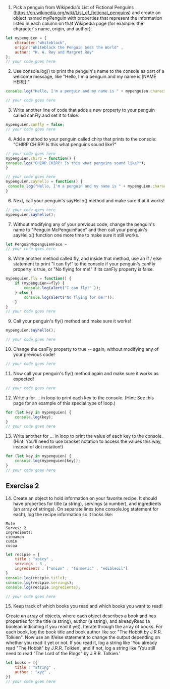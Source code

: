 1. Pick a penguin from Wikipedia's List of Fictional Penguins (https://en.wikipedia.org/wiki/List_of_fictional_penguins) and create an object named myPenguin with properties that represent the information listed in each column on that Wikipedia page (for example: the character's name, origin, and author).

```js
let mypenguien = {
    character:"whiteblack",
    origin:"Whiteblack the Penguin Sees the World" , 
    auther: "H. A. Rey and Margret Rey" 
};
// your code goes here
``` 


2. Use console.log() to print the penguin's name to the console as part of a welcome message, like "Hello, I'm a penguin and my name is [NAME HERE]!"

```js
console.log("Hello, I'm a penguin and my name is " + mypenguien.character);

// your code goes here
```
 

3. Write another line of code that adds a new property to your penguin called canFly and set it to false.

```js
mypenguien.canfly = false;
// your code goes here
```

4. Add a method to your penguin called chirp that prints to the console: "CHIRP CHIRP! Is this what penguins sound like?"

```js
// your code goes here
mypenguien.chirp = function() {
console.log("CHIRP CHIRP! Is this what penguins sound like?");
}
```

```js
// your code goes here
mypenguien.sayhello = function() {
 console.log("Hello, I'm a penguin and my name is " + mypenguien.character);
}
```

6. Next, call your penguin's sayHello() method and make sure that it works!

```js
// your code goes here
mypenguien.sayhello();
```

7. Without modifying any of your previous code, change the penguin's name to "Penguin McPenguinFace" and then call your penguin's sayHello() function one more time to make sure it still works.

```js
let PenguinMcpenguienFace = 
// your code goes here

```

8. Write another method called fly, and inside that method, use an if / else statement to print "I can fly!" to the console if your penguin's canFly property is true, or "No flying for me!" if its canFly property is false.

```js
mypenguien.fly = function() {
    if (mypenguien==fly) {
        console.log(alert("I can fly!" ));
    } else {
        console.log(alert("No flying for me!"));
    }
}
// your code goes here
```

9. Call your penguin's fly() method and make sure it works!

```js
mypenguien.sayhello();

// your code goes here
```

10. Change the canFly property to true -- again, without modifying any of your previous code!

```js
// your code goes here
```

11. Now call your penguin's fly() method again and make sure it works as expected!

```js
// your code goes here
```

12. Write a for ... in loop to print each key to the console. (Hint: See this page for an example of this special type of loop.)

```js
for (let key in mypenguien) {
    console.log(key);
}
// your code goes here
```

13. Write another for ... in loop to print the value of each key to the console. (Hint: You'll need to use bracket notation to access the values this way, instead of dot notation!)

```js
for (let key in mypenguien) {
    console.log(mypenguien[key]);
}
// your code goes here
```

## Exercise 2
 14. Create an object to hold information on your favorite recipe. It should have properties for title (a string), servings (a number), and ingredients (an array of strings).
 On separate lines (one console.log statement for each), log the recipe information so it looks like:
 ```
 Mole
 Serves: 2
 Ingredients:
 cinnamon
 cumin
 cocoa
```

```js
let recipie = {
    title : "spicy" ,
    servings : 3 ,
    ingredients : ["onion" , "turmeric" , "edibleoil"]
}
console.log(recipie.title);
console.log(recipie.servings);
console.log(recipie.ingredients);

// your code goes here
```

 15. Keep track of which books you read and which books you want to read!

 Create an array of objects, where each object describes a book and has properties for the title (a string), author (a string), and alreadyRead (a boolean indicating if you read it yet).
 Iterate through the array of books. For each book, log the book title and book author like so: "The Hobbit by J.R.R. Tolkien".
 Now use an if/else statement to change the output depending on whether you read it yet or not. If you read it, log a string like 'You already read "The Hobbit" by J.R.R. Tolkien', and if not, log a string like 'You still need to read "The Lord of the Rings" by J.R.R. Tolkien.'

 ```js
 let books = [{
     title : "string" ,
     auther : "xyz" , 
 }]
// your code goes here
```
